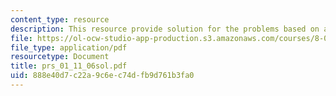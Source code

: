 ```yaml
---
content_type: resource
description: This resource provide solution for the problems based on angular acceleration.
file: https://ol-ocw-studio-app-production.s3.amazonaws.com/courses/8-01l-physics-i-classical-mechanics-fall-2005/888e40d7c22a9c6ec74dfb9d761b3fa0_prs_01_11_06sol.pdf
file_type: application/pdf
resourcetype: Document
title: prs_01_11_06sol.pdf
uid: 888e40d7-c22a-9c6e-c74d-fb9d761b3fa0
---
```

